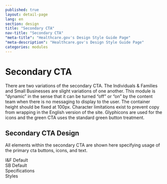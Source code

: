 ```yaml
---
published: true
layout: detail-page
lang: en
section: design
title: "Secondary CTA"
nav-title: "Secondary CTA"
"meta-title": "Healthcare.gov's Design Style Guide Page"
"meta-description": "Healthcare.gov's Design Style Guide Page"
categories: modules
---
```


# Secondary CTA

There are two variations of the secondary CTA. The Individuals & Families and Small Businesses are slight variations of one another. This module is “dynamic” in the sense that it can be turned “off” or “on” by the content team when there is no messaging to display to the user. The container height should be fixed at 100px. Character limitations exist to prevent copy from wrapping in the English version of the site. Glyphicons are used for the icons and the green CTA uses the standard green button treatment.

<div class="hr"></div>

## Secondary CTA Design

All elements within the secondary CTA are shown here specifying usage of the primary cta buttons, icons, and text.

<div class="caption">I&amp;F Default</div>
<img class="full" src="{{site.baseurl}}/images/design/modules/secondary-cta/1_Default.png" alt=""/>

<div class="caption">SB Default</div>
<img class="full" src="{{site.baseurl}}/images/design/modules/secondary-cta/2_SBDefault.png" alt=""/>

<div class="caption">Specifications</div>
<img class="full" src="{{site.baseurl}}/images/design/modules/secondary-cta/3_Specs.png" alt=""/>

<div class="caption">Styles</div>
<img class="full" src="{{site.baseurl}}/images/design/modules/secondary-cta/4_Styles.png" alt=""/>

